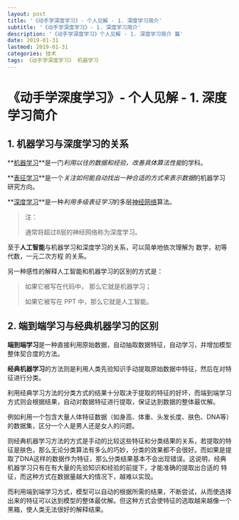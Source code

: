 ```yaml
---
layout: post
title: '《动手学深度学习》- 个人见解 - 1. 深度学习简介'
subtitle: '《动手学深度学习》- 1. 深度学习简介'
description: '《动手学深度学习》个人见解 - 1. 深度学习简介 篇'
date: 2019-01-31
lastmod: 2019-01-31
categories: 技术
tags: 《动手学深度学习》 机器学习
---
```

# 《动手学深度学习》- 个人见解 - 1. 深度学习简介



## 1. 机器学习与深度学习的关系

**[机器学习](https://zh.wikipedia.org/wiki/机器学习)**是一门*利用以往的数据和经验，改善具体算法性能*的学科。

**[表征学习](https://zh.wikipedia.org/wiki/表征学习)**是一个*关注如何能自动找出一种合适的方式来表示数据*的机器学习研究方向。

**[深度学习](https://zh.wikipedia.org/wiki/深度学习)**是一种*利用多级表征学习*的多层[神经网络](https://zh.wikipedia.org/wiki/人工神经网络)算法。

> 注：
>
> 通常将超过8层的神经网络称为深度学习。

至于**人工智能**与机器学习和深度学习的关系，可以简单地依次理解为 数学，初等代数，一元二次方程 的关系。

另一种感性的解释人工智能和机器学习的区别的方式是：

> 如果它被写在代码中， 那么它就是机器学习；
>
> 如果它被写在 PPT 中，那么它就是人工智能。



## 2. 端到端学习与经典机器学习的区别

**端到端学习**是一种直接利用原始数据，自动抽取数据特征，自动学习，并增加模型整体契合度的方法。

**经典机器学习**的方法则是利用人类先验知识手动提取原始数据中特征，然后在对特征进行分类。

利用经典学习方法的分类方式的结果十分取决于提取的特征的好坏，而端到端学习方式则会根据结果，自动对数据特征进行提取，保证达到数据的整体最优解。

例如利用一个包含大量人体特征数据（如身高、体重、头发长度、肤色、DNA等）的数据集，区分一个人是男人还是女人的问题。

则经典机器学习方法的方式是手动的比较这些特征和分类结果的关系，若提取的特征是肤色，那么无论分类算法有多么的巧妙，分类的效果都不会很好。而如果是提取了DNA这样的数据作为特征，那么分类结果基本不会出现错误。这说明，经典机器学习只有在有大量的先验知识和经验的前提下，才能准确的提取出合适的 特征，而这种方式在数据量越大的情况下，越难以实现。

而利用端到端学习方式，模型可以自动的根据所需的结果，不断尝试，从而使选择出来的特征可以达到模型的整体最优解。但这种方式会使特征的选取越来越像一个黑箱，使人类无法很好的解释结果。



